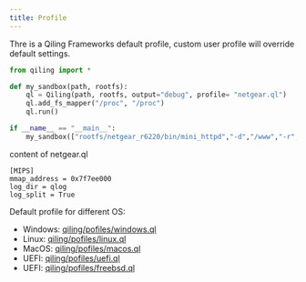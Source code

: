 ```yaml
---
title: Profile
---
```


Thre is a Qiling Frameworks default profile, custom user profile will override default settings.

```python
from qiling import *

def my_sandbox(path, rootfs):
    ql = Qiling(path, rootfs, output="debug", profile= "netgear.ql")
    ql.add_fs_mapper("/proc", "/proc")
    ql.run()

if __name__ == "__main__":
    my_sandbox(["rootfs/netgear_r6220/bin/mini_httpd","-d","/www","-r","NETGEAR R6220","-c","**.cgi","-t","300"], "rootfs/netgear_r6220")
```

content of netgear.ql
```
[MIPS]
mmap_address = 0x7f7ee000
log_dir = qlog
log_split = True
```

Default profile for different OS:

- Windows: [qiling/pofiles/windows.ql](https://github.com/qilingframework/qiling/blob/dev/qiling/profiles/windows.ql)
- Linux: [qiling/pofiles/linux.ql](https://github.com/qilingframework/qiling/blob/dev/qiling/profiles/linux.ql)
- MacOS: [qiling/pofiles/macos.ql](https://github.com/qilingframework/qiling/blob/dev/qiling/profiles/macos.ql)
- UEFI: [qiling/pofiles/uefi.ql](https://github.com/qilingframework/qiling/blob/dev/qiling/profiles/uefi.ql)
- UEFI: [qiling/pofiles/freebsd.ql](https://github.com/qilingframework/qiling/blob/dev/qiling/profiles/freebsd.ql)
